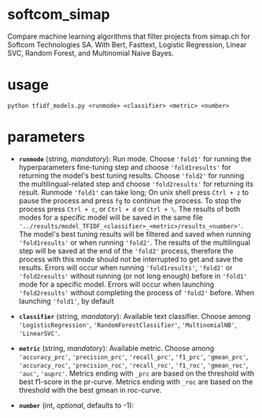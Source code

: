 # softcom_simap
Compare machine learning algorithms that filter projects from simap.ch for Softcom Technologies SA.
With Bert, Fasttext, Logistic Regression, Linear SVC, Random Forest, and Multinomial Naive Bayes.

# usage

`python tfidf_models.py <runmode> <classifier> <metric> <number>`

# parameters
* **`runmode`** (string, *mandatory*): Run mode. Choose `'fold1'` for running the hyperparameters fine-tuning step and choose `'fold1results'` for returning the model's best tuning results. Choose `'fold2'` for running the multilingual-related step and choose `'fold2results'` for returning its result. Runmode `'fold1'` can take long; On unix shell press `Ctrl + z` to pause the process and press `fg` to continue the process. To stop the process press `Ctrl + c`, or `Ctrl + d` or `Ctrl + \`. The results of both modes for a specific model will be saved in the same file `'../results/model_TFIDF_<classifier>_<metric>/results_<number>'`. The model's best tuning results will be filtered and saved when running `'fold1results'` or when running `'fold2'`. The results of the multilingual step will be saved at the end of the `'fold2'` process, therefore the process with this mode should not be interrupted to get and save the results. Errors will occur when running `'fold1results'`, `'fold2'` or `'fold2results'` without running (or not long enough) before in `'fold1'` mode for a specific model. Errors will occur when launching `'fold2results'` without completing the process of `'fold2'` before. When launching `'fold1'`, by default 

* **`classifier`** (string, *mandatory*): Available text classifier. Choose among `'LogisticRegression'`, `'RandomForestClassifier'`, `'MultinomialNB'`, `'LinearSVC'`.

* **`metric`** (string, *mandatory*): Available metric. Choose among `'accuracy_prc'`, `'precision_prc'`, `'recall_prc'`, `'f1_prc'`, `'gmean_prc'`, `'accuracy_roc'`, `'precision_roc'`, `'recall_roc'`, `'f1_roc'`, `'gmean_roc'`, `'auc'`, `'auprc'`. Metrics ending with `_prc` are based on the threshold with best f1-score in the pr-curve. Metrics ending with `_roc` are based on the threshold with the best gmean in roc-curve. 
* **`number`** (int, *optional*, defaults to -1): 




